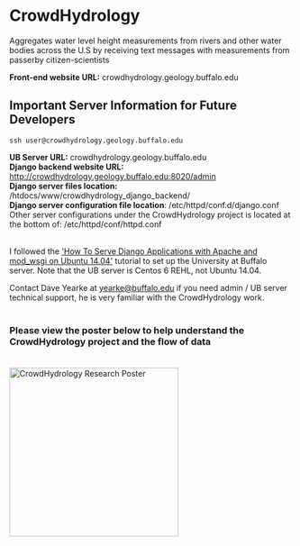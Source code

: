 # CrowdHydrology
Aggregates water level height measurements from rivers and other water bodies across the U.S by receiving text messages with measurements from passerby citizen-scientists

__Front-end website URL:__ crowdhydrology.geology.buffalo.edu<br>

## Important Server Information for Future Developers

`ssh user@crowdhydrology.geology.buffalo.edu`<br>

__UB Server URL:__ crowdhydrology.geology.buffalo.edu<br>
__Django backend website URL:__ http://crowdhydrology.geology.buffalo.edu:8020/admin<br>
__Django server files location:__ /htdocs/www/crowdhydrology_django_backend/<br>
__Django server configuration file location__: /etc/httpd/conf.d/django.conf<br>
Other server configurations under the CrowdHydrology project is located at the bottom of: /etc/httpd/conf/httpd.conf<br><br>

I followed the ['How To Serve Django Applications with Apache and mod_wsgi on Ubuntu 14.04'](https://www.digitalocean.com/community/tutorials/how-to-serve-django-applications-with-apache-and-mod_wsgi-on-ubuntu-14-04) tutorial to set up the University at Buffalo server. Note that the UB server is Centos 6 REHL, not Ubuntu 14.04.<br>

Contact Dave Yearke at yearke@buffalo.edu if you need admin / UB server technical support, he is very familiar with the CrowdHydrology work.<br><br>

### Please view the poster below to help understand the CrowdHydrology project and the flow of data<br><br>

<img src="/readme-pics/research-poser.png" alt="CrowdHydrology Research Poster" width="300"/>
